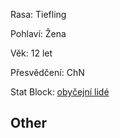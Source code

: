 
Rasa: Tiefling

Pohlaví: Žena

Věk: 12 let

Přesvědčení: ChN

Stat Block:  [obyčejní lidé](https://5e.tools/bestiary.html#commoner_mm)


## Other